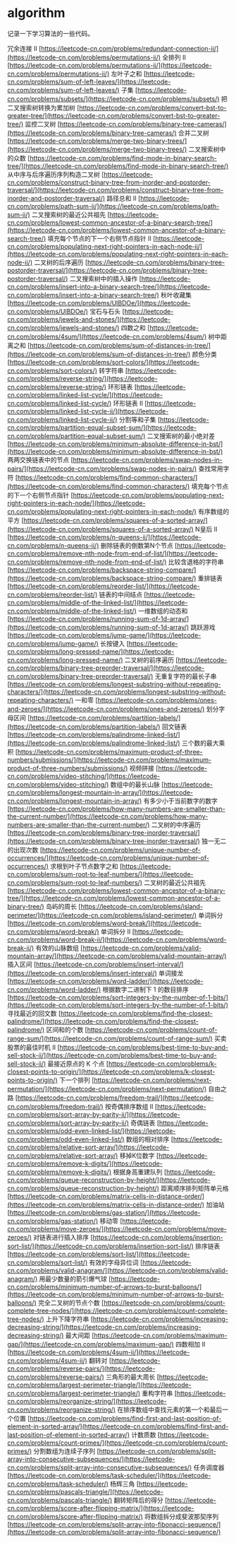 # algorithm

记录一下学习算法的一些代码。

冗余连接 II
[https://leetcode-cn.com/problems/redundant-connection-ii/](https://leetcode-cn.com/problems/permutations-ii/)
全排列 II
[https://leetcode-cn.com/problems/permutations-ii/](https://leetcode-cn.com/problems/permutations-ii/)
左叶子之和
[https://leetcode-cn.com/problems/sum-of-left-leaves/](https://leetcode-cn.com/problems/sum-of-left-leaves/)
子集
[https://leetcode-cn.com/problems/subsets/](https://leetcode-cn.com/problems/subsets/)
把二叉搜索树转换为累加树
[https://leetcode-cn.com/problems/convert-bst-to-greater-tree/](https://leetcode-cn.com/problems/convert-bst-to-greater-tree/)
监控二叉树
[https://leetcode-cn.com/problems/binary-tree-cameras/](https://leetcode-cn.com/problems/binary-tree-cameras/)
合并二叉树
[https://leetcode-cn.com/problems/merge-two-binary-trees/](https://leetcode-cn.com/problems/merge-two-binary-trees/)
二叉搜索树中的众数
[https://leetcode-cn.com/problems/find-mode-in-binary-search-tree/](https://leetcode-cn.com/problems/find-mode-in-binary-search-tree/)
从中序与后序遍历序列构造二叉树
[https://leetcode-cn.com/problems/construct-binary-tree-from-inorder-and-postorder-traversal/](https://leetcode-cn.com/problems/construct-binary-tree-from-inorder-and-postorder-traversal/)
路径总和 II
[https://leetcode-cn.com/problems/path-sum-ii/](https://leetcode-cn.com/problems/path-sum-ii/)
二叉搜索树的最近公共祖先
[https://leetcode-cn.com/problems/lowest-common-ancestor-of-a-binary-search-tree/](https://leetcode-cn.com/problems/lowest-common-ancestor-of-a-binary-search-tree/)
填充每个节点的下一个右侧节点指针 II
[https://leetcode-cn.com/problems/populating-next-right-pointers-in-each-node-ii/](https://leetcode-cn.com/problems/populating-next-right-pointers-in-each-node-ii/)
二叉树的后序遍历
[https://leetcode-cn.com/problems/binary-tree-postorder-traversal/](https://leetcode-cn.com/problems/binary-tree-postorder-traversal/)
二叉搜索树中的插入操作
[https://leetcode-cn.com/problems/insert-into-a-binary-search-tree/](https://leetcode-cn.com/problems/insert-into-a-binary-search-tree/)
秋叶收藏集
[https://leetcode-cn.com/problems/UlBDOe/](https://leetcode-cn.com/problems/UlBDOe/)
宝石与石头
[https://leetcode-cn.com/problems/jewels-and-stones/](https://leetcode-cn.com/problems/jewels-and-stones/)
四数之和
[https://leetcode-cn.com/problems/4sum/](https://leetcode-cn.com/problems/4sum/)
树中距离之和
[https://leetcode-cn.com/problems/sum-of-distances-in-tree/](https://leetcode-cn.com/problems/sum-of-distances-in-tree/)
颜色分类
[https://leetcode-cn.com/problems/sort-colors/](https://leetcode-cn.com/problems/sort-colors/)
转字符串
[https://leetcode-cn.com/problems/reverse-string/](https://leetcode-cn.com/problems/reverse-string/)
环形链表
[https://leetcode-cn.com/problems/linked-list-cycle/](https://leetcode-cn.com/problems/linked-list-cycle/)
环形链表 II
[https://leetcode-cn.com/problems/linked-list-cycle-ii/](https://leetcode-cn.com/problems/linked-list-cycle-ii/)
分割等和子集
[https://leetcode-cn.com/problems/partition-equal-subset-sum/](https://leetcode-cn.com/problems/partition-equal-subset-sum/)
二叉搜索树的最小绝对差
[https://leetcode-cn.com/problems/minimum-absolute-difference-in-bst/](https://leetcode-cn.com/problems/minimum-absolute-difference-in-bst/)
两两交换链表中的节点
[https://leetcode-cn.com/problems/swap-nodes-in-pairs/](https://leetcode-cn.com/problems/swap-nodes-in-pairs/)
查找常用字符
[https://leetcode-cn.com/problems/find-common-characters/](https://leetcode-cn.com/problems/find-common-characters/)
填充每个节点的下一个右侧节点指针
[https://leetcode-cn.com/problems/populating-next-right-pointers-in-each-node/](https://leetcode-cn.com/problems/populating-next-right-pointers-in-each-node/)
有序数组的平方
[https://leetcode-cn.com/problems/squares-of-a-sorted-array/](https://leetcode-cn.com/problems/squares-of-a-sorted-array/)
N皇后 II
[https://leetcode-cn.com/problems/n-queens-ii/](https://leetcode-cn.com/problems/n-queens-ii/)
删除链表的倒数第N个节点
[https://leetcode-cn.com/problems/remove-nth-node-from-end-of-list/](https://leetcode-cn.com/problems/remove-nth-node-from-end-of-list/)
比较含退格的字符串
[https://leetcode-cn.com/problems/backspace-string-compare/](https://leetcode-cn.com/problems/backspace-string-compare/)
重排链表
[https://leetcode-cn.com/problems/reorder-list/](https://leetcode-cn.com/problems/reorder-list/)
链表的中间结点
[https://leetcode-cn.com/problems/middle-of-the-linked-list/](https://leetcode-cn.com/problems/middle-of-the-linked-list/)
一维数组的动态和
[https://leetcode-cn.com/problems/running-sum-of-1d-array/](https://leetcode-cn.com/problems/running-sum-of-1d-array/)
跳跃游戏
[https://leetcode-cn.com/problems/jump-game/](https://leetcode-cn.com/problems/jump-game/)
长按键入
[https://leetcode-cn.com/problems/long-pressed-name/](https://leetcode-cn.com/problems/long-pressed-name/)
二叉树的前序遍历
[https://leetcode-cn.com/problems/binary-tree-preorder-traversal/](https://leetcode-cn.com/problems/binary-tree-preorder-traversal/)
无重复字符的最长子串
[https://leetcode-cn.com/problems/longest-substring-without-repeating-characters/](https://leetcode-cn.com/problems/longest-substring-without-repeating-characters/)
一和零
[https://leetcode-cn.com/problems/ones-and-zeroes/](https://leetcode-cn.com/problems/ones-and-zeroes/)
划分字母区间
[https://leetcode-cn.com/problems/partition-labels/](https://leetcode-cn.com/problems/partition-labels/)
回文链表
[https://leetcode-cn.com/problems/palindrome-linked-list/](https://leetcode-cn.com/problems/palindrome-linked-list/)
三个数的最大乘积
[https://leetcode-cn.com/problems/maximum-product-of-three-numbers/submissions/](https://leetcode-cn.com/problems/maximum-product-of-three-numbers/submissions/)
视频拼接
[https://leetcode-cn.com/problems/video-stitching/](https://leetcode-cn.com/problems/video-stitching/)
数组中的最长山脉
[https://leetcode-cn.com/problems/longest-mountain-in-array/](https://leetcode-cn.com/problems/longest-mountain-in-array/)
有多少小于当前数字的数字
[https://leetcode-cn.com/problems/how-many-numbers-are-smaller-than-the-current-number/](https://leetcode-cn.com/problems/how-many-numbers-are-smaller-than-the-current-number/)
二叉树的中序遍历
[https://leetcode-cn.com/problems/binary-tree-inorder-traversal/](https://leetcode-cn.com/problems/binary-tree-inorder-traversal/)
独一无二的出现次数
[https://leetcode-cn.com/problems/unique-number-of-occurrences/](https://leetcode-cn.com/problems/unique-number-of-occurrences/)
求根到叶子节点数字之和
[https://leetcode-cn.com/problems/sum-root-to-leaf-numbers/](https://leetcode-cn.com/problems/sum-root-to-leaf-numbers/)
二叉树的最近公共祖先
[https://leetcode-cn.com/problems/lowest-common-ancestor-of-a-binary-tree/](https://leetcode-cn.com/problems/lowest-common-ancestor-of-a-binary-tree/)
岛屿的周长
[https://leetcode-cn.com/problems/island-perimeter/](https://leetcode-cn.com/problems/island-perimeter/)
单词拆分
[https://leetcode-cn.com/problems/word-break/](https://leetcode-cn.com/problems/word-break/)
单词拆分 II
[https://leetcode-cn.com/problems/word-break-ii/](https://leetcode-cn.com/problems/word-break-ii/)
有效的山脉数组
[https://leetcode-cn.com/problems/valid-mountain-array/](https://leetcode-cn.com/problems/valid-mountain-array/)
插入区间
[https://leetcode-cn.com/problems/insert-interval/](https://leetcode-cn.com/problems/insert-interval/)
单词接龙
[https://leetcode-cn.com/problems/word-ladder/](https://leetcode-cn.com/problems/word-ladder/)
根据数字二进制下 1 的数目排序
[https://leetcode-cn.com/problems/sort-integers-by-the-number-of-1-bits/](https://leetcode-cn.com/problems/sort-integers-by-the-number-of-1-bits/)
寻找最近的回文数
[https://leetcode-cn.com/problems/find-the-closest-palindrome/](https://leetcode-cn.com/problems/find-the-closest-palindrome/)
区间和的个数
[https://leetcode-cn.com/problems/count-of-range-sum/](https://leetcode-cn.com/problems/count-of-range-sum/)
买卖股票的最佳时机 II
[https://leetcode-cn.com/problems/best-time-to-buy-and-sell-stock-ii/](https://leetcode-cn.com/problems/best-time-to-buy-and-sell-stock-ii/)
最接近原点的 K 个点
[https://leetcode-cn.com/problems/k-closest-points-to-origin/](https://leetcode-cn.com/problems/k-closest-points-to-origin/)
下一个排列
[https://leetcode-cn.com/problems/next-permutation/](https://leetcode-cn.com/problems/next-permutation/)
自由之路
[https://leetcode-cn.com/problems/freedom-trail/](https://leetcode-cn.com/problems/freedom-trail/)
按奇偶排序数组 II
[https://leetcode-cn.com/problems/sort-array-by-parity-ii/](https://leetcode-cn.com/problems/sort-array-by-parity-ii/)
奇偶链表
[https://leetcode-cn.com/problems/odd-even-linked-list/](https://leetcode-cn.com/problems/odd-even-linked-list/)
数组的相对排序
[https://leetcode-cn.com/problems/relative-sort-array/](https://leetcode-cn.com/problems/relative-sort-array/)
移掉K位数字
[https://leetcode-cn.com/problems/remove-k-digits/](https://leetcode-cn.com/problems/remove-k-digits/)
根据身高重建队列
[https://leetcode-cn.com/problems/queue-reconstruction-by-height/](https://leetcode-cn.com/problems/queue-reconstruction-by-height/)
距离顺序排列矩阵单元格
[https://leetcode-cn.com/problems/matrix-cells-in-distance-order/](https://leetcode-cn.com/problems/matrix-cells-in-distance-order/)
加油站
[https://leetcode-cn.com/problems/gas-station/](https://leetcode-cn.com/problems/gas-station/)
移动零
[https://leetcode-cn.com/problems/move-zeroes/](https://leetcode-cn.com/problems/move-zeroes/)
对链表进行插入排序
[https://leetcode-cn.com/problems/insertion-sort-list/](https://leetcode-cn.com/problems/insertion-sort-list/)
排序链表
[https://leetcode-cn.com/problems/sort-list/](https://leetcode-cn.com/problems/sort-list/)
有效的字母异位词
[https://leetcode-cn.com/problems/valid-anagram/](https://leetcode-cn.com/problems/valid-anagram/)
用最少数量的箭引爆气球
[https://leetcode-cn.com/problems/minimum-number-of-arrows-to-burst-balloons/](https://leetcode-cn.com/problems/minimum-number-of-arrows-to-burst-balloons/)
完全二叉树的节点个数
[https://leetcode-cn.com/problems/count-complete-tree-nodes/](https://leetcode-cn.com/problems/count-complete-tree-nodes/)
上升下降字符串
[https://leetcode-cn.com/problems/increasing-decreasing-string/](https://leetcode-cn.com/problems/increasing-decreasing-string/)
最大间距
[https://leetcode-cn.com/problems/maximum-gap/](https://leetcode-cn.com/problems/maximum-gap/)
四数相加 II
[https://leetcode-cn.com/problems/4sum-ii/](https://leetcode-cn.com/problems/4sum-ii/)
翻转对
[https://leetcode-cn.com/problems/reverse-pairs/](https://leetcode-cn.com/problems/reverse-pairs/)
三角形的最大周长
[https://leetcode-cn.com/problems/largest-perimeter-triangle/](https://leetcode-cn.com/problems/largest-perimeter-triangle/)
重构字符串
[https://leetcode-cn.com/problems/reorganize-string/](https://leetcode-cn.com/problems/reorganize-string/)
在排序数组中查找元素的第一个和最后一个位置
[https://leetcode-cn.com/problems/find-first-and-last-position-of-element-in-sorted-array/](https://leetcode-cn.com/problems/find-first-and-last-position-of-element-in-sorted-array/)
计数质数
[https://leetcode-cn.com/problems/count-primes/](https://leetcode-cn.com/problems/count-primes/)
分割数组为连续子序列
[https://leetcode-cn.com/problems/split-array-into-consecutive-subsequences/](https://leetcode-cn.com/problems/split-array-into-consecutive-subsequences/)
任务调度器
[https://leetcode-cn.com/problems/task-scheduler/](https://leetcode-cn.com/problems/task-scheduler/)
杨辉三角
[https://leetcode-cn.com/problems/pascals-triangle/](https://leetcode-cn.com/problems/pascals-triangle/)
翻转矩阵后的得分
[https://leetcode-cn.com/problems/score-after-flipping-matrix/](https://leetcode-cn.com/problems/score-after-flipping-matrix/)
将数组拆分成斐波那契序列
[https://leetcode-cn.com/problems/split-array-into-fibonacci-sequence/](https://leetcode-cn.com/problems/split-array-into-fibonacci-sequence/)
